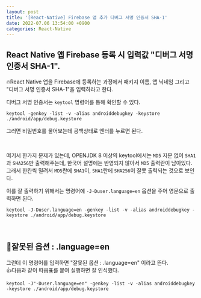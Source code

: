 ```yaml
---
layout: post
title: '[React-Native] Firebase 앱 추가 디버그 서명 인증서 SHA-1'
date: 2022-07.06 13:54:00 +0900
categories: React-Native
---
```


## React Native 앱 Firebase 등록 시 입력값 "디버그 서명 인증서 SHA-1".

🔥React Native 앱을 Firebase에 등록하는 과정에서 패키지 이름, 앱 닉네임 그리고 "디버그 서명 인증서 SHA-1"을 입력하라고 한다.

디버그 서명 인증서는 `keytool` 명령어를 통해 확인할 수 있다.

```
keytool -genkey -list -v -alias androiddebugkey -keystore ./android/app/debug.keystore
```

그러면 비밀번호를 물어보는데 공백상태로 엔터를 누르면 된다.

<br/>

여기서 한가지 문제가 있는데, OPENJDK 8 이상의 keytool에서는 `MD5` 지문 없이 `SHA1`과 `SHA256`만 출력해주는데, 한국어 설명에는 반영되지 않아서 `MD5` 출력란이 남아있다. 그래서 한칸씩 밀려서 `MD5`란에 `SHA1`이, `SHA1`란에 `SHA256`이 잘못 출력되는 것으로 보인다.

이를 잘 출력하기 위해서는 명령어에 `-J-Duser.language=en` 옵션을 주어 영문으로 출력하면 된다.

```
keytool -J-Duser.language=en -genkey -list -v -alias androiddebugkey -keystore ./android/app/debug.keystore
```

<br/>

## 🚨잘못된 옵션 : .language=en

그런데 이 명령어를 입력하면 "잘못된 옵션 : .language=en" 이라고 뜬다.  
👍다음과 같이 따옴표를 붙여 실행하면 잘 인식했다.

```
keytool -J"-Duser.language=en" -genkey -list -v -alias androiddebugkey -keystore ./android/app/debug.keystore
```
